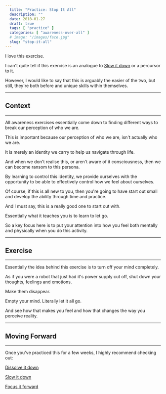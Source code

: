 ```yaml
---
  title: "Practice: Stop It All"
  description: ""
  date: 2018-01-27
  draft: true
  tags: [ "practice" ]
  categories: [ "awareness-over-all" ]
  # image: "/images/face.jpg"
  slug: "stop-it-all"
---
```


I love this exercise.

I can't quite tell if this exercise is an analogue to <a class="link" href="/guide/slow-it-down">Slow it down</a> or a percursor to it.

However, I would like to say that this is arguably the easier of the two, but still, they're both before and unique skills within themselves.

<hr />

## Context

<hr />

All awareness exercises essentially come down to finding different ways to break our perception of who we are.

This is important because our perception of who we are, isn't actually who we are.

It is merely an identity we carry to help us navigate through life.

And when we don't realise this, or aren't aware of it consciousness, then we can become ransom to this persona.

By learning to control this identity, we provide ourselves with the opportunity to be able to effectively control how we feel about ourselves.

Of course, if this is all new to you, then you're going to have start out small and develop the ability through time and practice.

And I must say, this is a really good one to start out with.

Essentially what it teaches you is to learn to let go.

So a key focus here is to put your attention into how you feel both mentally and physically when you do this activity. 

<hr />

## Exercise

<hr />

Essentially the idea behind this exercise is to turn off your mind completely. 

As if you were a robot that just had it's power supply cut off, shut down your thoughts, feelings and emotions. 

Make them disappear.

Empty your mind. Literally let it all go.

And see how that makes you feel and how that changes the way you perceive reality. 

<hr />

## Moving Forward

<hr />

Once you've practiced this for a few weeks, I highly recommend checking out: 

<a class="link" href="/guide/dissolve-it-down">Dissolve it down</a>

<a class="link" href="/guide/slow-it-down">Slow it down</a>

<a class="link" href="/guide/focus-it-forward">Focus it forward</a>

<!-- 
## Additional Resources  -->

<!-- maybe link to other  -->

